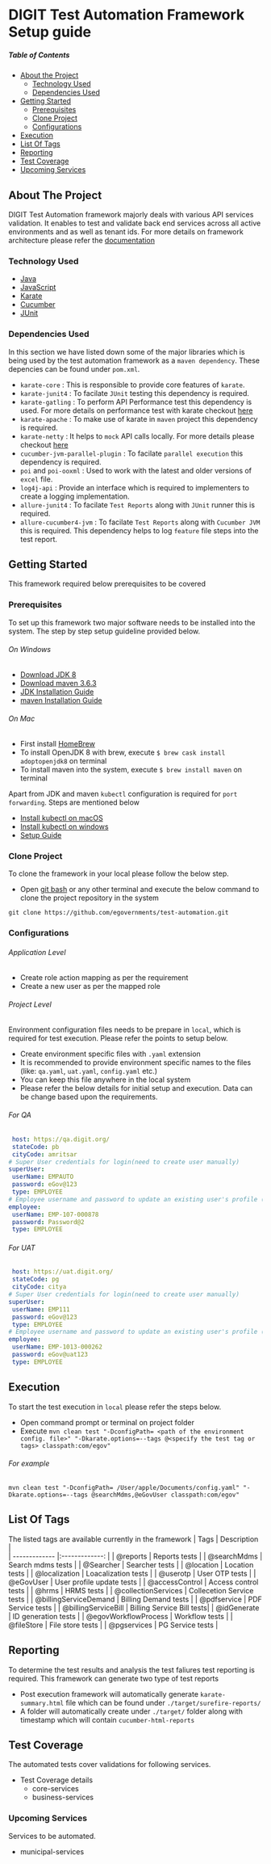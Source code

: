 # DIGIT Test Automation Framework Setup guide
##### Table of Contents
* [About the Project](#about-the-project)
  * [Technology Used](#technology-used)
  * [Dependencies Used](#dependencies-used)
* [Getting Started](#getting-started)
  * [Prerequisites](#prerequisites)
  * [Clone Project](#clone-project)
  * [Configurations](#configurations)
* [Execution](#execution)
* [List Of Tags](#list-of-tags)
* [Reporting](#reporting)
* [Test Coverage](#test-coverage)
* [Upcoming Services](#upcoming-services)


    
<!-- ABOUT THE PROJECT -->
## About The Project
DIGIT Test Automation framework majorly deals with various API services validation. It enables to test and validate back end services across all active environments and as well as tenant ids. For more details on framework architecture please refer the [documentation](https://digit-discuss.atlassian.net/wiki/spaces/EPE/pages/1028521985/Automation+Framework+Knowledge+Base)
 
<!-- Technology Used -->
### Technology Used
 * [Java](https://www.java.com/en/)
 * [JavaScript](https://developer.mozilla.org/en-US/docs/Web/JavaScript)
 * [Karate](https://github.com/intuit/karate)
 * [Cucumber](https://cucumber.io/docs/cucumber/api/)
 * [JUnit](https://junit.org/junit4/)

### Dependencies Used
In this section we have listed down some of the major libraries which is being used by the test automation framework as a `maven dependency`. These depencies can be found under `pom.xml`. 
* `karate-core` : This is responsible to provide core features of `karate`.
* `karate-junit4` : To facilate `JUnit` testing this dependency is required.
* `karate-gatling` : To perform API Performance test this dependency is used. For more details on performance test with karate checkout [here](https://intuit.github.io/karate/karate-gatling/)
* `karate-apache` : To make use of karate in `maven` project this dependency is required.
* `karate-netty` : It helps to `mock` API calls locally. For more details please checkout [here](https://intuit.github.io/karate/karate-netty/) 
* `cucumber-jvm-parallel-plugin` : To facilate `parallel execution` this dependency is required.
* `poi` and `poi-ooxml` : Used to work with the latest and older versions of `excel` file.
* `log4j-api` : Provide an interface which is required to implementers to create a logging implementation.
* `allure-junit4` : To facilate `Test Reports` along with `JUnit` runner this is required.
* `allure-cucumber4-jvm` : To facilate `Test Reports` along with `Cucumber JVM` this is required. This dependency helps to log `feature` file steps into the test report. 

<!-- Getting Started --> 
## Getting Started
This framework required below prerequisites to be covered

<!-- Prerequisites --> 
### Prerequisites
To set up this framework two major software needs to be installed into the system. The step by step setup guideline provided below.
 ###### On Windows
 * [Download JDK 8](https://www.oracle.com/in/java/technologies/javase/javase-jdk8-downloads.html)
 * [Download maven 3.6.3](https://maven.apache.org/download.cgi)
 * [JDK Installation Guide](https://docs.oracle.com/en/java/javase/11/install/installation-jdk-microsoft-windows-platforms.html#GUID-DAF345BA-B3E7-4CF2-B87A-B6662D691840)
 * [maven Installation Guide](https://maven.apache.org/install.html)
###### On Mac
 * First install [HomeBrew](https://brew.sh/)
 * To install OpenJDK 8 with brew, execute `$ brew cask install adoptopenjdk8` on terminal
 * To install maven into the system, execute `$ brew install maven` on terminal
 
Apart from JDK and maven `kubectl` configuration is required for `port forwarding`. Steps are mentioned below
 * [Install kubectl on macOS](https://kubernetes.io/docs/tasks/tools/install-kubectl-macos/)
 * [Install kubectl on windows](https://kubernetes.io/docs/tasks/tools/install-kubectl-windows/)
 * [Setup Guide](https://digit-discuss.atlassian.net/wiki/spaces/EPE/pages/1344798729/Kubectl+Installation+and+Setup+Guide)

<!--Clone Project-->
### Clone Project
To clone the framework in your local please follow the below step.
* Open [git bash](https://git-scm.com/downloads) or any other terminal and execute the below command to clone the project repository in the system
```
git clone https://github.com/egovernments/test-automation.git
```

<!--Configurations-->
### Configurations
  ###### Application Level 
  * Create role action mapping as per the requirement 
  * Create a new user as per the mapped role
  ###### Project Level 
   Environment configuration files needs to be prepare in `local`, which is required for test execution. Please refer the points to setup below.
   * Create environment specific files with `.yaml` extension
   * It is recommended to provide environment specific names to the files (like: `qa.yaml`, `uat.yaml`, `config.yaml` etc.) 
   * You can keep this file anywhere in the local system
   * Please refer the below details for initial setup and execution. Data can be change based upon the requirements.
   ###### For QA
   ```yaml
    host: https://qa.digit.org/
    stateCode: pb
    cityCode: amritsar
# Super User credentials for login(need to create user manually)
superUser:
    userName: EMPAUTO
    password: eGov@123
    type: EMPLOYEE
# Employee username and password to update an existing user's profile (need to create user manually)
employee:
    userName: EMP-107-000878
    password: Password@2
    type: EMPLOYEE
 ```
 ###### For UAT
   ```yaml
    host: https://uat.digit.org/
    stateCode: pg
    cityCode: citya
# Super User credentials for login(need to create user manually)
superUser:
    userName: EMP111
    password: eGov@123
    type: EMPLOYEE
# Employee username and password to update an existing user's profile (need to create user manually)
employee:
    userName: EMP-1013-000262
    password: eGov@uat123
    type: EMPLOYEE
 ```
  
<!--Execution-->  
## Execution
To start the test execution in `local` please refer the steps below. 
 * Open command prompt or terminal on project folder
 * Execute `mvn clean test "-DconfigPath= <path of the environment config. file>" "-Dkarate.options=--tags @<specify the test tag or tags> classpath:com/egov"`
 ###### For example 
 `mvn clean test "-DconfigPath= /User/apple/Documents/config.yaml" "-Dkarate.options=--tags @searchMdms,@eGovUser classpath:com/egov"`  

<!--List Of Tags--> 
## List Of Tags
The listed tags are available currently in the framework
| Tags          		      | Description   			         |        
| ------------- 		      |:-------------:			         |
| @reports      		      | Reports tests 			         | 
| @searchMdms   		      | Search mdms tests         | 
| @Searcher     		      | Searcher tests            |
| @location     		      | Location tests			         |
| @localization 		      | Loacalization tests		     |
| @userotp      		      | User OTP tests			         |
| @eGovUser				         | User profile update tests |
| @accessControl		      | Access control tests 		   |
| @hrms         		      | HRMS tests				            |
| @collectionServices 	 | Collecetion Service tests	|
| @billingServiceDemand | Billing Demand tests		    |
| @pdfservice           | PDF Service tests			      |
| @billingServiceBill   | Billing Service Bill tests|
| @idGenerate			        | ID generation tests		     |
| @egovWorkflowProcess  | Workflow tests			         |
| @fileStore			         | File store tests			       |
| @pgservices			        | PG Service tests			       | 

<!--Reporting-->
## Reporting
To determine the test results and analysis the test faliures test reporting is required. This framework can generate two type of test reports
 * Post execution framework will automatically generate `karate-summary.html` file which can be found under `./target/surefire-reports/`
 * A folder will automatically create under `./target/` folder along with timestamp which will contain `cucumber-html-reports` 
 

<!-- Test Coverage -->
## Test Coverage
The automated tests cover validations for following services.
* Test Coverage details
   * core-services
   * business-services

<!-- Upcoming Services -->
### Upcoming Services
Services to be automated.
* municipal-services
